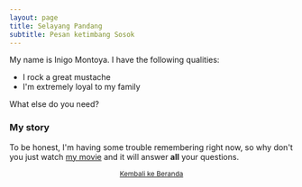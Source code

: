 ```yaml
---
layout: page
title: Selayang Pandang
subtitle: Pesan ketimbang Sosok
---
```


My name is Inigo Montoya. I have the following qualities:

- I rock a great mustache
- I'm extremely loyal to my family

What else do you need?

### My story

To be honest, I'm having some trouble remembering right now, so why don't you just watch [my movie](https://en.wikipedia.org/wiki/The_Princess_Bride_%28film%29) and it will answer **all** your questions.

<p style="text-align:center;color:orange;font-size:12px;">
<a href="https://laminseima.github.io/selayangpandang/">Kembali ke Beranda</a>
</p>

